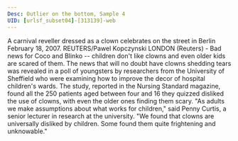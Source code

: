 ```yaml
---
Desc: Outlier on the bottom, Sample 4
UID: [urlsf_subset04]-[313139]-web
---
```


A carnival reveller dressed as a clown celebrates on the street in Berlin February 18, 2007. REUTERS/Pawel Kopczynski
LONDON (Reuters) - Bad news for Coco and Blinko -- children don't like clowns and even older kids are scared of them.
The news that will no doubt have clowns shedding tears was revealed in a poll of youngsters by researchers from the University of Sheffield who were examining how to improve the decor of hospital children's wards.
The study, reported in the Nursing Standard magazine, found all the 250 patients aged between four and 16 they quizzed disliked the use of clowns, with even the older ones finding them scary.
"As adults we make assumptions about what works for children," said Penny Curtis, a senior lecturer in research at the university.
"We found that clowns are universally disliked by children. Some found them quite frightening and unknowable."
